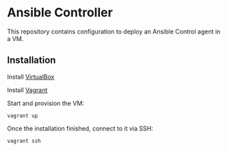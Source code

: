 Ansible Controller
==================

This repository contains configuration to deploy an Ansible Control agent in a VM.


Installation
------------

Install [VirtualBox](https://www.virtualbox.org/)

Install [Vagrant](https://www.vagrantup.com/)

Start and provision the VM:

    vagrant up

Once the installation finished, connect to it via SSH:

    vagrant ssh


